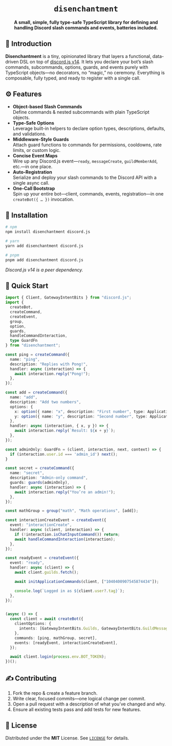 <div align="center">
  <h1><code>disenchantment</code></h1>
  <p>
    <strong>
      A small, simple, fully type-safe TypeScript library for defining and handling Discord slash commands and events, batteries included.
    </strong>
  </p>
</div>

## 📖 Introduction

**Disenchantment** is a tiny, opinionated library that layers a functional, data-driven DSL on top of [discord.js v14](https://discord.js.org). It lets you declare your bot’s slash commands, subcommands, options, guards, and events purely with TypeScript objects—no decorators, no “magic,” no ceremony. Everything is composable, fully typed, and ready to register with a single call.

## ⚙️ Features

- **Object-based Slash Commands**  
  Define commands & nested subcommands with plain TypeScript objects.  
- **Type-Safe Options**  
  Leverage built-in helpers to declare option types, descriptions, defaults, and validations.  
- **Middleware-Style Guards**  
  Attach guard functions to commands for permissions, cooldowns, rate limits, or custom logic.  
- **Concise Event Maps**  
  Wire up any Discord.js event—`ready`, `messageCreate`, `guildMemberAdd`, etc.—in one place.  
- **Auto-Registration**  
  Serialize and deploy your slash commands to the Discord API with a single async call.  
- **One-Call Bootstrap**  
  Spin up your entire bot—client, commands, events, registration—in one `createBot({ … })` invocation.

## 🚀 Installation

```bash
# npm
npm install disenchantment discord.js

# yarn
yarn add disenchantment discord.js

# pnpm
pnpm add disenchantment discord.js
```

_Discord.js v14 is a peer dependency._

## 🏁 Quick Start

```ts
import { Client, GatewayIntentBits } from "discord.js";
import {
  createBot,
  createCommand,
  createEvent,
  group,
  option,
  guards,
  handleCommandInteraction,
  type GuardFn
} from "disenchantment";

const ping = createCommand({
  name: "ping",
  description: "Replies with Pong!",
  handler: async (interaction) => {
    await interaction.reply("Pong!");
  },
});

const add = createCommand({
  name: "add",
  description: "Add two numbers",
  options: {
    x: option({ name: "x", description: "First number", type: ApplicationCommandOptionType.Number, required: true }),
    y: option({ name: "y", description: "Second number", type: ApplicationCommandOptionType.Number, required: true }),
  },
  handler: async (interaction, { x, y }) => {
    await interaction.reply(`Result: ${x + y}`);
  },
});

const adminOnly: GuardFn = (client, interaction, next, context) => {
  if (interaction.user.id === 'admin_id') next();
}

const secret = createCommand({
  name: "secret",
  description: "Admin-only command",
  guards: guards(adminOnly),
  handler: async (interaction) => {
    await interaction.reply("You’re an admin!");
  },
});

const mathGroup = group("math", "Math operations", [add]);

const interactionCreateEvent = createEvent({
  event: "interactionCreate",
  handler: async (client, interaction) => {
    if (!interaction.isChatInputCommand()) return;
    await handleCommandInteraction(interaction);
  },
});

const readyEvent = createEvent({
  event: "ready",
  handler: async (client) => {
    await client.guilds.fetch();

    await initApplicationCommands(client, ["1040400907545874434"]);

    console.log(`Logged in as ${client.user?.tag}`);
  },
});


(async () => {
  const client = await createBot({
    clientOptions: {
      intents: [GatewayIntentBits.Guilds, GatewayIntentBits.GuildMessages],
    },
    commands: [ping, mathGroup, secret],
    events: [readyEvent, interactionCreateEvent],
  });

  await client.login(process.env.BOT_TOKEN);
})();
```

## ✍️ Contributing

1. Fork the repo & create a feature branch.  
2. Write clear, focused commits—one logical change per commit.  
3. Open a pull request with a description of what you’ve changed and why.  
4. Ensure all existing tests pass and add tests for new features.

## 📜 License

Distributed under the **MIT** License. See [`LICENSE`](./LICENSE) for details.
